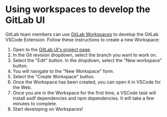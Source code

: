 # Using workspaces to develop the GitLab UI

GitLab team members can use [GitLab Workspaces](https://docs.gitlab.com/ee/user/workspace/)
to develop the GitLab VSCode Extension. Follow these instructions to create a new Workspace:

1. Open to the [GitLab UI's project page](https://gitlab.com/gitlab-org/gitlab-ui).
1. In the Git revision dropdown, select the branch you want to work on.
1. Select the "Edit" button. In the dropdown, select the "New workspace" button.
1. You will navigate to the "New Workspace" form.
1. Select the "Create Workspace" button.
1. Once the Workspace has been created, you can open it in VSCode for the Web.
1. Once you are in the Workspace for the first time, a VSCode task will install asdf dependencies
   and npm dependencies. It will take a few minutes to complete.
1. Start developing on Workspaces!
